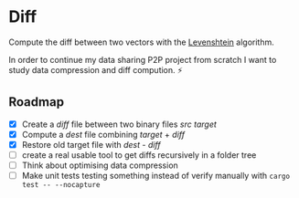 # Diff

Compute the diff between two vectors with the [Levenshtein](https://en.wikipedia.org/wiki/Levenshtein_distance) algorithm.

In order to continue my data sharing P2P project from scratch I want to study data compression and diff compution. :zap:

## Roadmap
- [x] Create a *diff* file between two binary files *src* *target*
- [x] Compute a *dest* file combining *target* + *diff*
- [x] Restore old target file with *dest* - *diff*
- [ ] create a real usable tool to get diffs recursively in a folder tree
- [ ] Think about optimising data compression
- [ ] Make unit tests testing something instead of verify manually with `cargo test -- --nocapture`